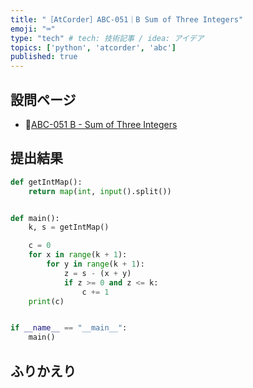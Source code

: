```yaml
---
title: "［AtCorder］ABC-051｜B Sum of Three Integers"
emoji: "⌨️"
type: "tech" # tech: 技術記事 / idea: アイデア
topics: ['python', 'atcorder', 'abc']
published: true
---
```


## 設問ページ

- 🔗[ABC-051 B - Sum of Three Integers](https://atcoder.jp/contests/abc051/tasks/abc051_b)

## 提出結果

```python
def getIntMap():
    return map(int, input().split())


def main():
    k, s = getIntMap()

    c = 0
    for x in range(k + 1):
        for y in range(k + 1):
            z = s - (x + y)
            if z >= 0 and z <= k:
                c += 1
    print(c)


if __name__ == "__main__":
    main()
```

## ふりかえり
